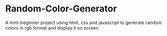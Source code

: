 # Random-Color-Generator
A mini-beginner project using html, css and javascript to generate random colors in rgb format and display it on screen. 
